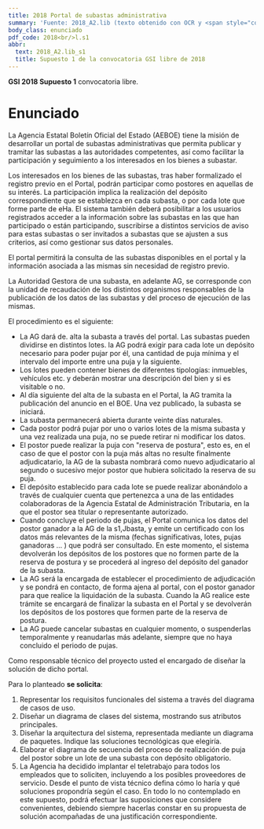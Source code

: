 ```yaml
---
title: 2018 Portal de subastas administrativa
summary: 'Fuente: 2018_A2.lib (texto obtenido con OCR y <span style="color:red; font-weight: bold;">sin revisar</span>)'
body_class: enunciado
pdf_code: 2018<br/>l.s1
abbr:
  text: 2018_A2.lib_s1
  title: Supuesto 1 de la convocatoria GSI libre de 2018
---
```


**GSI 2018 Supuesto 1** convocatoria libre.

# Enunciado

La Agencia Estatal Boletín Oficial del Estado (AEBOE) tiene la misión de desarrollar un portal de
subastas administrativas que permita publicar y tramitar las subastas a las autoridades
competentes, así como facilitar la participación y seguimiento a los interesados en los bienes a
subastar.

Los interesados en los bienes de las subastas, tras haber formalizado el registro previo en el
Portal, podrán participar como postores en aquellas de su interés. La participación implica la
realización del depósito correspondiente que se establezca en cada subasta, o por cada lote que
forme parte de eHa. El sistema también deberá posibilitar a los usuarios registrados acceder a la
información sobre las subastas en las que han participado o están participando, suscribirse a
distintos servicios de aviso para estas subastas o ser invitados a subastas que se ajusten a sus
criterios, así como gestionar sus datos personales.

El portal permitirá la consulta de las subastas disponibles en el portal y la información asociada a
las mismas sin necesidad de registro previo.

La Autoridad Gestora de una subasta, en adelante AG, se corresponde con la unidad de
recaudación de los distintos organismos responsables de la publicación de los datos de las
subastas y del proceso de ejecución de las mismas.

El procedimiento es el siguiente:

* La AG dará de. alta la subasta a través del portal. Las subastas pueden dividirse en distintos
lotes. la AG podrá exigir para cada lote un depósito necesario para poder pujar por él, una
cantidad de puja mínima y el intervalo del importe entre una puja y la siguiente.
* Los lotes pueden contener bienes de diferentes tipologías: inmuebles, vehículos etc. y deberán
mostrar una descripción del bien y si es visitable o no.
* Al día siguiente del alta de la subasta en el Portal, la AG tramita la publicación del anuncio en
el BOE. Una vez publicado, la subasta se iniciará.
* La subasta permanecerá abierta durante veinte días naturales.
* Cada postor podrá pujar por uno o varios lotes de la misma subasta y una vez realizada una
puja, no se puede retirar ni modificar los datos.
* El postor puede realizar la puja con "reserva de postura", esto es, en el caso de que el postor
con la puja más altas no resulte finalmente adjudicatario, la AG de la subasta nombrará como
nuevo adjudicatario al segundo o sucesivo mejor postor que hubiera solicitado la reserva de su
puja.
* El depósito establecido para cada lote se puede realizar abonándolo a través de cualquier
cuenta que pertenezca a una de las entidades colaboradoras de la Agencia Estatal de
Administración Tributaria, en la que el postor sea titular o representante autorizado.
* Cuando concluye el periodo de pujas, el Portal comunica los datos del postor ganador a la AG
de la s1,Jbasta, y emite un certificado con los datos más relevantes de la misma (fechas
significativas, lotes, pujas ganadoras ... ) que podrá ser consultado. En este momento, el
sistema devolverán los depósitos de los postores que no formen parte de la reserva de postura
y se procederá al ingreso del depósito del ganador de la subasta.
* La AG será la encargada de establecer el procedimiento de adjudicación y se pondrá en
contacto, de forma ajena al portal, con el postor ganador para que realice la liquidación de la
subasta. Cuando la AG realice este trámite se encargará de finalizar la subasta en el Portal y
se devolverán los depósitos de los postores que formen parte de la reserva de postura.
* La AG puede cancelar subastas en cualquier momento, o suspenderlas temporalmente y
reanudarlas más adelante, siempre que no haya concluido el periodo de pujas.

Como responsable técnico del proyecto usted el encargado de diseñar la solución de dicho portal.

Para lo planteado **se solicita**:

1. Representar los requisitos funcionales del sistema a través del diagrama de casos de
uso.
2. Diseñar un diagrama de clases del sistema, mostrando sus atributos principales.
3. Diseñar la arquitectura del sistema, representada mediante un diagrama de paquetes.
Indique las soluciones tecnológicas que elegiría.
4. Elaborar el diagrama de secuencia del proceso de realización de puja del postor sobre
un lote de una subasta con depósito obligatorio.
5. La Agencia ha decidido implantar el teletrabajo para todos los empleados que to
soliciten, incluyendo a los posibles proveedores de servicio. Desde el punto de vista
técnico defina cómo lo haría y qué soluciones propondría según el caso.
En todo lo no contemplado en este supuesto, podrá efectuar las suposiciones que considere
convenientes, debiendo siempre hacerlas constar en su propuesta de solución acompañadas de
una justificación correspondiente.
